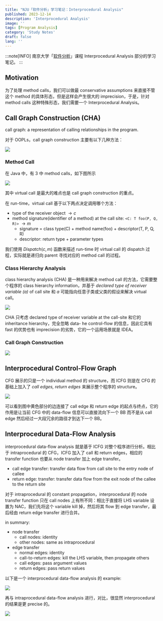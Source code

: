 ```yaml
---
title: "NJU「软件分析」学习笔记：Interprocedural Analysis"
published: 2023-12-14
description: 'Interprocedural Analysis'
image: ''
tags: [Program Analysis]
category: 'Study Notes'
draft: false 
lang: ''
---
```


:::note[INFO]
南京大学「[软件分析](https://tai-e.pascal-lab.net/lectures.html)」课程 Interprocedural Analysis 部分的学习笔记。
:::

## Motivation

为了处理 method calls，我们可以做最 conservative assumptions 来直接不管这个 method 的具体形态，但是这样会产生很大的 imprecision，于是，针对 method calls 这种特殊形态，我们需要一个 Interprocedural Analysis。

## Call Graph Construction (CHA)

call graph: a representation of calling relationships in the program.

对于 OOPLs，call graph construction 主要有以下几种方法：

![](./1.png)

### Method Call

在 Java 中，有 3 中 method calls，如下图所示

![](./2.png)

其中 virtual call 是最大的难点也是 call graph construction 的重点。

在 run-time，virtual call 基于以下两点决定调用哪个方法：

- type of the receiver object $\to c$
- method signature(identifier of a method) at the call site: `<C: T foo(P, Q, R)>` $\to m$
  - signature = class type(C) + method name(foo) + descriptor(T, P, Q, R)
  - descriptor: return type + parameter types

我们使用 $Dispatch(c, m)$ 函数来描述 run-time 时 virtual call 的 dispatch 过程，实际就是递归向 parent 寻找对应的 method call 的过程。

### Class Hierarchy Analysis

class hierarchy analysis (CHA) 是一种用来解决 method call 的方法，它需要整个程序的 class hierarchy information，并基于 *declared type of receiver variable ($a$)* of call site 和 $a$ 可能指向任意子类或父类的假设来解决 virtual call。

![](./3.png)

CHA 只考虑 declared type of receiver variable
at the call-site 和它的 inheritance hierarchy，完全忽略 data- he control-flow 的信息，因此它具有 fast 的优势也有 imprecision 的劣势，它的一个运用场景就是 IDEA。

### Call Graph Construction

![](./4.png)

## Interprocedural Control-Flow Graph

CFG 展示的只是一个 individual method 的 structure，而 ICFG 则是在 CFG 的基础上加入了 *call edges, return edges* 来展示整个程序的 structure。

![](./5.png)

可以看到图中黄色部分的边连接了 call edge 和 return edge 的起点与终点，它的作用是让当前 CFG 中的 data-flow 信息可以直接流向下一个 BB 而不是从 call edge 然后经过一大段冗余的路径才到达下一个 BB。

## Interprocedural Data-Flow Analysis

interprocedural data-flow analysis 就是基于 ICFG 对整个程序进行分析。相比于 intraprocedural 的 CFG，ICFG 加入了 call 和 return edges，相应的 transfer function 也要从 node transfer 加上 edge transfer。

- call edge transfer: transfer data flow from call site to the entry node of callee
- return edge: transfer: transfer data flow from the exit node of the callee to the return site

对于 intraprocedural 的 constant propagation，interprocedural 的 node transfer function 只在 call nodes 上有所不同：相比于直接将 LHS variable 设置为 NAC，我们先将这个 variable kill 掉，然后将其 flow 到 edge transfer，最后经由 return edge transfer 进行合并。

in summary:

- node transfer
  - call nodes: identity
  - other nodes: same as intraprocedural
- edge transfer
  - normal edges: identity
  - call-to-return edges: kill the LHS variable, then propagate others
  - call edges: pass argument values
  - return edges: pass return values

以下是一个 interprocedural data-flow analysis 的 example:

![](./6.png)

再与 intraprocedural data-flow analysis 进行，对比，很显然 interprocedural 的结果是更 precise 的。

![](./7.png)